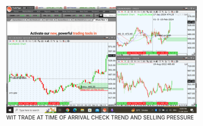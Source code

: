 ![](_attachments/Pasted%20image%2020240411220951.png)
WIT TRADE AT TIME OF ARRIVAL CHECK TREND AND SELLING PRESSURE